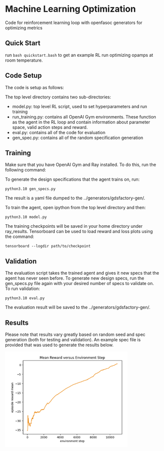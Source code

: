 # Machine Learning Optimization
Code for reinforcement learning loop with openfasoc generators for optimizing metrics

## Quick Start
run `bash quickstart.bash` to get an example RL run optimizing opamps at room temperature.

## Code Setup
The code is setup as follows:

The top level directory contains two sub-directories:
* model.py: top level RL script, used to set hyperparameters and run training
* run_training.py: contains all OpenAI Gym environments. These function as the agent in the RL loop and contain information about parameter space, valid action steps and reward.
* eval.py: contains all of the code for evaluation
* gen_spec.py: contains all of the random specification generation

## Training
Make sure that you have OpenAI Gym and Ray installed. To do this, run the following command:

To generate the design specifications that the agent trains on, run:
```
python3.10 gen_specs.py
```
The result is a yaml file dumped to the ../generators/gdsfactory-gen/.

To train the agent, open ipython from the top level directory and then: 
```
python3.10 model.py
```
The training checkpoints will be saved in your home directory under ray\_results. Tensorboard can be used to load reward and loss plots using the command:

```
tensorboard --logdir path/to/checkpoint
```

## Validation
The evaluation script takes the trained agent and gives it new specs that the agent has never seen before. To generate new design specs, run the gen_specs.py file again with your desired number of specs to validate on. To run validation:

```
python3.10 eval.py
``` 

The evaluation result will be saved to the ../generators/gdsfactory-gen/.

## Results
Please note that results vary greatly based on random seed and spec generation (both for testing and validation). An example spec file is provided that was used to generate the results below. 

<p float="left">
  <img src="mean_reward_versus_step.png" width="400" /> 
</p>


